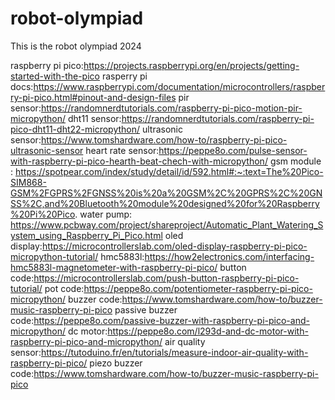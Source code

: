 # robot-olympiad
This is the robot olympiad 2024

raspberry pi pico:https://projects.raspberrypi.org/en/projects/getting-started-with-the-pico
rasperry pi docs:https://www.raspberrypi.com/documentation/microcontrollers/raspberry-pi-pico.html#pinout-and-design-files
pir sensor:https://randomnerdtutorials.com/raspberry-pi-pico-motion-pir-micropython/
dht11 sensor:https://randomnerdtutorials.com/raspberry-pi-pico-dht11-dht22-micropython/
ultrasonic sensor:https://www.tomshardware.com/how-to/raspberry-pi-pico-ultrasonic-sensor
heart rate sensor:https://peppe8o.com/pulse-sensor-with-raspberry-pi-pico-hearth-beat-chech-with-micropython/
gsm module : https://spotpear.com/index/study/detail/id/592.html#:~:text=The%20Pico-SIM868-GSM%2FGPRS%2FGNSS%20is%20a%20GSM%2C%20GPRS%2C%20GNSS%2C,and%20Bluetooth%20module%20designed%20for%20Raspberry%20Pi%20Pico.
water pump: https://www.pcbway.com/project/shareproject/Automatic_Plant_Watering_System_using_Raspberry_Pi_Pico.html
oled display:https://microcontrollerslab.com/oled-display-raspberry-pi-pico-micropython-tutorial/
hmc5883l:https://how2electronics.com/interfacing-hmc5883l-magnetometer-with-raspberry-pi-pico/
button code:https://microcontrollerslab.com/push-button-raspberry-pi-pico-tutorial/
pot code:https://peppe8o.com/potentiometer-raspberry-pi-pico-micropython/
buzzer code:https://www.tomshardware.com/how-to/buzzer-music-raspberry-pi-pico
passive buzzer code:https://peppe8o.com/passive-buzzer-with-raspberry-pi-pico-and-micropython/
dc motor:https://peppe8o.com/l293d-and-dc-motor-with-raspberry-pi-pico-and-micropython/
air quality sensor:https://tutoduino.fr/en/tutorials/measure-indoor-air-quality-with-raspberry-pi-pico/
piezo buzzer code:https://www.tomshardware.com/how-to/buzzer-music-raspberry-pi-pico

